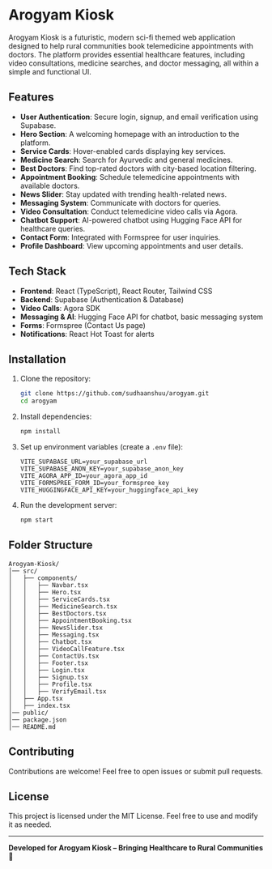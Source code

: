 ﻿# Arogyam Kiosk

Arogyam Kiosk is a futuristic, modern sci-fi themed web application designed to help rural communities book telemedicine appointments with doctors. The platform provides essential healthcare features, including video consultations, medicine searches, and doctor messaging, all within a simple and functional UI.

## Features

- **User Authentication**: Secure login, signup, and email verification using Supabase.
- **Hero Section**: A welcoming homepage with an introduction to the platform.
- **Service Cards**: Hover-enabled cards displaying key services.
- **Medicine Search**: Search for Ayurvedic and general medicines.
- **Best Doctors**: Find top-rated doctors with city-based location filtering.
- **Appointment Booking**: Schedule telemedicine appointments with available doctors.
- **News Slider**: Stay updated with trending health-related news.
- **Messaging System**: Communicate with doctors for queries.
- **Video Consultation**: Conduct telemedicine video calls via Agora.
- **Chatbot Support**: AI-powered chatbot using Hugging Face API for healthcare queries.
- **Contact Form**: Integrated with Formspree for user inquiries.
- **Profile Dashboard**: View upcoming appointments and user details.

## Tech Stack

- **Frontend**: React (TypeScript), React Router, Tailwind CSS
- **Backend**: Supabase (Authentication & Database)
- **Video Calls**: Agora SDK
- **Messaging & AI**: Hugging Face API for chatbot, basic messaging system
- **Forms**: Formspree (Contact Us page)
- **Notifications**: React Hot Toast for alerts

## Installation

1. Clone the repository:
   ```bash
   git clone https://github.com/sudhaanshuu/arogyam.git
   cd arogyam
   ```
2. Install dependencies:
   ```bash
   npm install
   ```
3. Set up environment variables (create a `.env` file):
   ```plaintext
   VITE_SUPABASE_URL=your_supabase_url
   VITE_SUPABASE_ANON_KEY=your_supabase_anon_key
   VITE_AGORA_APP_ID=your_agora_app_id
   VITE_FORMSPREE_FORM_ID=your_formspree_key
   VITE_HUGGINGFACE_API_KEY=your_huggingface_api_key
   ```
4. Run the development server:
   ```bash
   npm start
   ```

## Folder Structure

```
Arogyam-Kiosk/
│── src/
│   ├── components/
│   │   ├── Navbar.tsx
│   │   ├── Hero.tsx
│   │   ├── ServiceCards.tsx
│   │   ├── MedicineSearch.tsx
│   │   ├── BestDoctors.tsx
│   │   ├── AppointmentBooking.tsx
│   │   ├── NewsSlider.tsx
│   │   ├── Messaging.tsx
│   │   ├── Chatbot.tsx
│   │   ├── VideoCallFeature.tsx
│   │   ├── ContactUs.tsx
│   │   ├── Footer.tsx
│   │   ├── Login.tsx
│   │   ├── Signup.tsx
│   │   ├── Profile.tsx
│   │   ├── VerifyEmail.tsx
│   ├── App.tsx
│   ├── index.tsx
│── public/
│── package.json
│── README.md
```

## Contributing

Contributions are welcome! Feel free to open issues or submit pull requests.

## License

This project is licensed under the MIT License. Feel free to use and modify it as needed.

---

**Developed for Arogyam Kiosk – Bringing Healthcare to Rural Communities** 🚀


